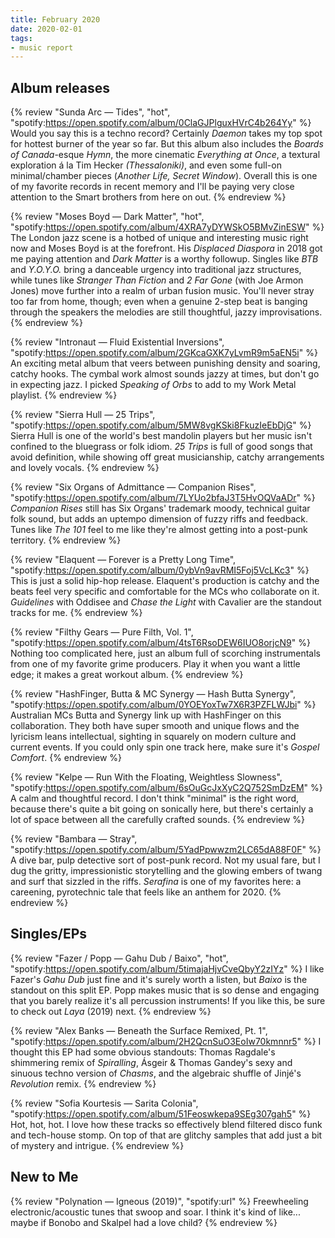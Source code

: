 ```yaml
---
title: February 2020
date: 2020-02-01
tags:
- music report
---
```


## Album releases

{% review "Sunda Arc — Tides", "hot",
  "spotify:https://open.spotify.com/album/0ClaGJPlguxHVrC4b264Yy"
%}
  Would you say this is a techno record? Certainly _Daemon_ takes my top spot for hottest burner of the year so far. But this album also includes the _Boards of Canada_-esque _Hymn_, the more cinematic _Everything at Once_, a textural exploration á la Tim Hecker _(Thessaloniki)_, and even some full-on minimal/chamber pieces (_Another Life,_ _Secret Window_). Overall this is one of my favorite records in recent memory and I'll be paying very close attention to the Smart brothers from here on out.
{% endreview %}

{% review "Moses Boyd — Dark Matter", "hot",
  "spotify:https://open.spotify.com/album/4XRA7yDYWSkO5BMvZinESW"
%}
  The London jazz scene is a hotbed of unique and interesting music right now and Moses Boyd is at the forefront. His _Displaced Diaspora_ in 2018 got me paying attention and _Dark Matter_ is a worthy followup. Singles like _BTB_ and _Y.O.Y.O._ bring a danceable urgency into traditional jazz structures, while tunes like _Stranger Than Fiction_ and _2 Far Gone_ (with Joe Armon Jones) move further into a realm of urban fusion music. You'll never stray too far from home, though; even when a genuine 2-step beat is banging through the speakers the melodies are still thoughtful, jazzy improvisations.
{% endreview %}

{% review "Intronaut — Fluid Existential Inversions",
  "spotify:https://open.spotify.com/album/2GKcaGXK7yLvmR9m5aEN5i"
%}
  An exciting metal album that veers between punishing density and soaring, catchy hooks. The cymbal work almost sounds jazzy at times, but don't go in expecting jazz. I picked _Speaking of Orbs_ to add to my Work Metal playlist.
{% endreview %}

{% review "Sierra Hull — 25 Trips",
  "spotify:https://open.spotify.com/album/5MW8vgKSki8FkuzIeEbDjG"
%}
  Sierra Hull is one of the world's best mandolin players but her music isn't confined to the bluegrass or folk idiom. _25 Trips_ is full of good songs that avoid definition, while showing off great musicianship, catchy arrangements and lovely vocals.
{% endreview %}

{% review "Six Organs of Admittance — Companion Rises",
  "spotify:https://open.spotify.com/album/7LYUo2bfaJ3T5HvOQVaADr"
%}
  _Companion Rises_ still has Six Organs' trademark moody, technical guitar folk sound, but adds an uptempo dimension of fuzzy riffs and feedback. Tunes like _The 101_ feel to me like they're almost getting into a post-punk territory.
{% endreview %}

{% review "Elaquent — Forever is a Pretty Long Time",
  "spotify:https://open.spotify.com/album/0ybVn9avRMI5Foj5VcLKc3"
%}
  This is just a solid hip-hop release. Elaquent's production is catchy and the beats feel very specific and comfortable for the MCs who collaborate on it. _Guidelines_ with Oddisee and _Chase the Light_ with Cavalier are the standout tracks for me.
{% endreview %}

{% review "Filthy Gears — Pure Filth, Vol. 1",
  "spotify:https://open.spotify.com/album/4tsT6RsoDEW6IUO8orjcN9"
%}
  Nothing too complicated here, just an album full of scorching instrumentals from one of my favorite grime producers. Play it when you want a little edge; it makes a great workout album.
{% endreview %}

{% review "HashFinger, Butta & MC Synergy — Hash Butta Synergy",
  "spotify:https://open.spotify.com/album/0YOEYoxTw7X6R3PZFLWJbi"
%}
  Australian MCs Butta and Synergy link up with HashFinger on this collaboration. They both have super smooth and unique flows and the lyricism leans intellectual, sighting in squarely on modern culture and current events. If you could only spin one track here, make sure it's _Gospel Comfort_.
{% endreview %}

{% review "Kelpe — Run With the Floating, Weightless Slowness",
  "spotify:https://open.spotify.com/album/6sOuGcJxXyC2Q752SmDzEM"
%}
  A calm and thoughtful record. I don't think "minimal" is the right word, because there's quite a bit going on sonically here, but there's certainly a lot of space between all the carefully crafted sounds.
{% endreview %}

{% review "Bambara — Stray",
  "spotify:https://open.spotify.com/album/5YadPpwwzm2LC65dA88F0F"
%}
  A dive bar, pulp detective sort of post-punk record. Not my usual fare, but I dug the gritty, impressionistic storytelling and the glowing embers of twang and surf that sizzled in the riffs. _Serafina_ is one of my favorites here: a careening, pyrotechnic tale that feels like an anthem for 2020.
{% endreview %}


## Singles/EPs

{% review "Fazer / Popp — Gahu Dub / Baixo", "hot",
  "spotify:https://open.spotify.com/album/5timajaHjvCveQbyY2zIYz"
%}
  I like Fazer's _Gahu Dub_ just fine and it's surely worth a listen, but _Baixo_ is the standout on this split EP. Popp makes music that is so dense and engaging that you barely realize it's all percussion instruments! If you like this, be sure to check out _Laya_ (2019) next.
{% endreview %}

{% review "Alex Banks — Beneath the Surface Remixed, Pt. 1",
  "spotify:https://open.spotify.com/album/2H2QcnSuO3EoIw70kmnnr5"
%}
  I thought this EP had some obvious standouts: Thomas Ragdale's shimmering remix of _Spiralling_, Ásgeir & Thomas Gandey's sexy and sinuous techno version of _Chasms_, and the algebraic shuffle of Jinjé's _Revolution_ remix.
{% endreview %}

{% review "Sofia Kourtesis — Sarita Colonia",
  "spotify:https://open.spotify.com/album/51Feoswkepa9SEg307gah5"
%}
  Hot, hot, hot. I love how these tracks so effectively blend filtered disco funk and tech-house stomp. On top of that are glitchy samples that add just a bit of mystery and intrigue.
{% endreview %}


## New to Me

{% review "Polynation — Igneous (2019)",
  "spotify:url"
%}
  Freewheeling electronic/acoustic tunes that swoop and soar. I think it's kind of like... maybe if Bonobo and Skalpel had a love child?
{% endreview %}
